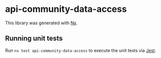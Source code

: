 # api-community-data-access

This library was generated with [Nx](https://nx.dev).

## Running unit tests

Run `nx test api-community-data-access` to execute the unit tests via [Jest](https://jestjs.io).
